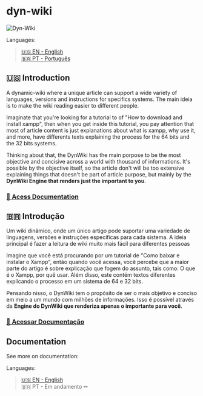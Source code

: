 # dyn-wiki

![Dyn-Wiki](https://github.com/vinicius-portela/dyn-wiki/blob/master/docs/images/dynwiki.png)

Languages:

> [🇺🇸 EN - English](#en)<br/>
> [🇧🇷 PT - Português](#pt)

## 🇺🇸 Introduction <a id='en'/>

A dynamic-wiki where a unique article can support a wide variety of languages, versions and instructions for specifics systems. The main ideia is to make the wiki reading easier to different people.

Imaginate that you're looking for a tutorial to of "How to download and install xampp", then when you get inside this tutorial, you pay attention that most of article content is just explanations about what is xampp, why use it, and more, have differents texts explaining the process for the 64 bits and the 32 bits systems.

Thinking about that, the DynWiki has the main porpose to be the most objective and concisive across a world with thousand of informations. It's possible by the objective itself, so the article don't will be too extensive explaining things that doesn't be part of article purpose, but mainly by the **DynWiki Engine that renders just the important to you**.

### [📖 Acess Documentation](#docs)

## 🇧🇷 Introdução <a id='pt'/>

Um wiki dinâmico, onde um único artigo pode suportar uma variedade de linguagens, versões e instruções específicas para cada sistema. A ideia principal é fazer a leitura de wiki muito mais fácil para diferentes pessoas

Imagine que você está procurando por um tutorial de "Como baixar e instalar o Xampp", então quando você acessa, você percebe que a maior parte do artigo é sobre explicação que fogem do assunto, tais como: O que é o Xampp, por quê usar. Além disso, este contém textos diferentes explicando o processo em um sistema de 64 e 32 bits.

Pensando nisso, o DynWiki tem o propósito de ser o mais objetivo e conciso em meio a um mundo com milhões de informações. Isso é possível através da **Engine do DynWiki que renderiza apenas o importante para você**.

### [📖 Acessar Documentação](#docs)

## Documentation <a id='docs'/>

See more on documentation:

Languages:

> [🇺🇸 EN - English](https://github.com/vinicius-portela/dyn-wiki/blob/master/docs/en/wiki.md)<br/>
> 🇧🇷 PT - Em andamento  ✏

